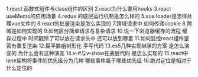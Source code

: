 1.react 函数式组件与class组件的区别
2.react为什么要用hooks
3.react useMemo的应用场景
4.redux 的底层运行机制是怎么样的
5.vue loader是怎样处理vue文件的
6.react的批量渲染是怎么实现的
7.跨域请求中 如何传递cookie
8.跨域是如何实现的
9.如何区分简单请求与复杂请求
10.说一下浏览器缓存的流程 缓存过程中 时间戳除了可以放在请求头中 还可以放到哪里
11.如何监控react组件是否有重复渲染
12.扁平数组树形化 手写代码
13.es5几种实现继承的方案 是怎么演变的 为什么会有这种演变
14.v-if与v-show在底层代码 是怎么实现的
15.react中lane架构将事件的优先级分为几种 哪些事件属于哪些优先级
16.绝对定位是相对于什么定位的